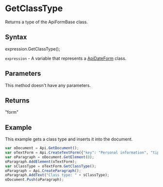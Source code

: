 # GetClassType

Returns a type of the ApiFormBase class.

## Syntax

expression.GetClassType();

`expression` - A variable that represents a [ApiDateForm](../ApiDateForm.md) class.

## Parameters

This method doesn't have any parameters.

## Returns

"form"

## Example

This example gets a class type and inserts it into the document.

```javascript
var oDocument = Api.GetDocument();
var oTextForm = Api.CreateTextForm({"key": "Personal information", "tip": "Enter your first name", "required": true, "placeholder": "First name", "comb": true, "maxCharacters": 10, "cellWidth": 3, "multiLine": false, "autoFit": false});
var oParagraph = oDocument.GetElement(0);
oParagraph.AddElement(oTextForm);
var sClassType = oTextForm.GetClassType();
oParagraph = Api.CreateParagraph();
oParagraph.AddText("Class type: " + sClassType);
oDocument.Push(oParagraph);
```
